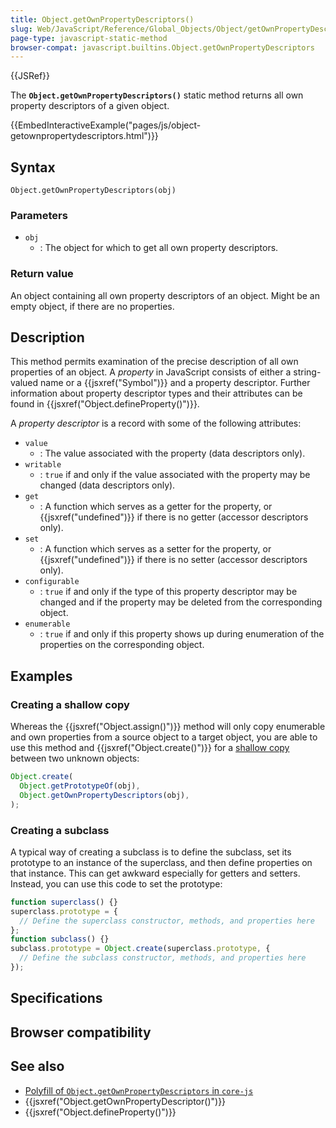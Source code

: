 ```yaml
---
title: Object.getOwnPropertyDescriptors()
slug: Web/JavaScript/Reference/Global_Objects/Object/getOwnPropertyDescriptors
page-type: javascript-static-method
browser-compat: javascript.builtins.Object.getOwnPropertyDescriptors
---
```


{{JSRef}}

The **`Object.getOwnPropertyDescriptors()`** static method returns all
own property descriptors of a given object.

{{EmbedInteractiveExample("pages/js/object-getownpropertydescriptors.html")}}

## Syntax

```js-nolint
Object.getOwnPropertyDescriptors(obj)
```

### Parameters

- `obj`
  - : The object for which to get all own property descriptors.

### Return value

An object containing all own property descriptors of an object. Might be an empty
object, if there are no properties.

## Description

This method permits examination of the precise description of all own properties of an
object. A _property_ in JavaScript consists of either a string-valued name or a
{{jsxref("Symbol")}} and a property descriptor. Further information about property
descriptor types and their attributes can be found in
{{jsxref("Object.defineProperty()")}}.

A _property descriptor_ is a record with some of the following attributes:

- `value`
  - : The value associated with the property (data descriptors only).
- `writable`
  - : `true` if and only if the value associated with the property may be
    changed (data descriptors only).
- `get`
  - : A function which serves as a getter for the property, or {{jsxref("undefined")}} if
    there is no getter (accessor descriptors only).
- `set`
  - : A function which serves as a setter for the property, or {{jsxref("undefined")}} if
    there is no setter (accessor descriptors only).
- `configurable`
  - : `true` if and only if the type of this property descriptor may be changed
    and if the property may be deleted from the corresponding object.
- `enumerable`
  - : `true` if and only if this property shows up during enumeration of the
    properties on the corresponding object.

## Examples

### Creating a shallow copy

Whereas the {{jsxref("Object.assign()")}} method will only copy enumerable and own
properties from a source object to a target object, you are able to use this method and
{{jsxref("Object.create()")}} for a [shallow copy](/Glossary/Shallow_copy) between two unknown objects:

```js
Object.create(
  Object.getPrototypeOf(obj),
  Object.getOwnPropertyDescriptors(obj),
);
```

### Creating a subclass

A typical way of creating a subclass is to define the subclass, set its prototype to an
instance of the superclass, and then define properties on that instance. This can get
awkward especially for getters and setters. Instead, you can use this code to set the
prototype:

```js
function superclass() {}
superclass.prototype = {
  // Define the superclass constructor, methods, and properties here
};
function subclass() {}
subclass.prototype = Object.create(superclass.prototype, {
  // Define the subclass constructor, methods, and properties here
});
```

## Specifications



## Browser compatibility



## See also

- [Polyfill of `Object.getOwnPropertyDescriptors` in `core-js`](https://github.com/zloirock/core-js#ecmascript-object)
- {{jsxref("Object.getOwnPropertyDescriptor()")}}
- {{jsxref("Object.defineProperty()")}}
